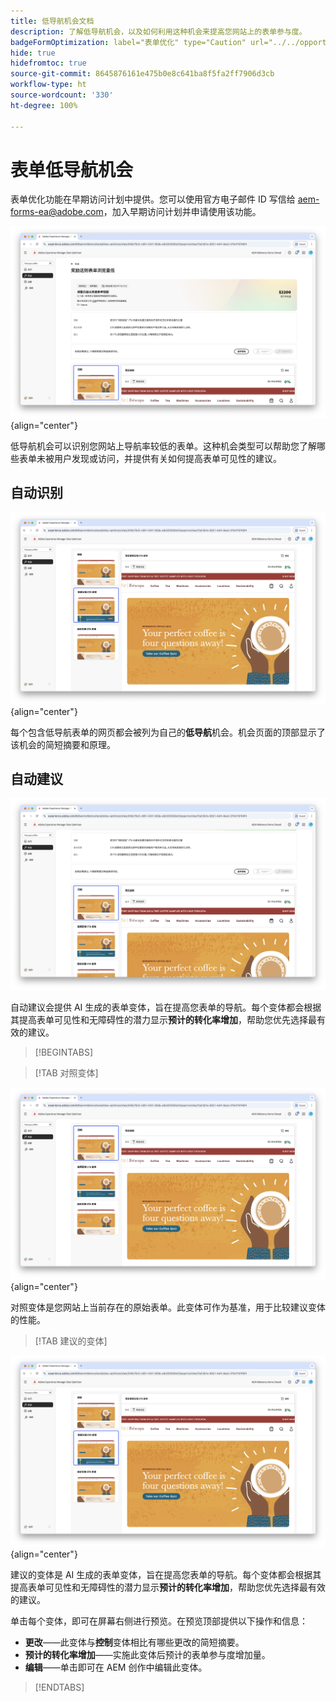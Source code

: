 ```yaml
---
title: 低导航机会文档
description: 了解低导航机会，以及如何利用这种机会来提高您网站上的表单参与度。
badgeFormOptimization: label="表单优化" type="Caution" url="../../opportunity-types/form-optimization.md" tooltip="表单优化"
hide: true
hidefromtoc: true
source-git-commit: 8645876161e475b0e8c641ba8f5fa2ff7906d3cb
workflow-type: ht
source-wordcount: '330'
ht-degree: 100%

---
```



# 表单低导航机会

<span class="preview"> 表单优化功能在早期访问计划中提供。您可以使用官方电子邮件 ID 写信给 aem-forms-ea@adobe.com，加入早期访问计划并申请使用该功能。</span>

![低导航机会](./assets/low-navigation/hero.png){align="center"}

低导航机会可以识别您网站上导航率较低的表单。这种机会类型可以帮助您了解哪些表单未被用户发现或访问，并提供有关如何提高表单可见性的建议。

## 自动识别

![自动识别低导航](./assets/low-navigation/auto-identify.png){align="center"}

每个包含低导航表单的网页都会被列为自己的&#x200B;**低导航**&#x200B;机会。机会页面的顶部显示了该机会的简短摘要和原理。

## 自动建议

![自动建议低导航](./assets/low-navigation/auto-suggest.png)

自动建议会提供 AI 生成的表单变体，旨在提高您表单的导航。每个变体都会根据其提高表单可见性和无障碍性的潜力显示&#x200B;**预计的转化率增加**，帮助您优先选择最有效的建议。

>[!BEGINTABS]

>[!TAB 对照变体]

![对照变体](./assets/low-navigation/control-variation.png){align="center"}

对照变体是您网站上当前存在的原始表单。此变体可作为基准，用于比较建议变体的性能。

>[!TAB 建议的变体]

![建议的变体](./assets/low-navigation/suggested-variations.png){align="center"}

建议的变体是 AI 生成的表单变体，旨在提高您表单的导航。每个变体都会根据其提高表单可见性和无障碍性的潜力显示&#x200B;**预计的转化率增加**，帮助您优先选择最有效的建议。

单击每个变体，即可在屏幕右侧进行预览。在预览顶部提供以下操作和信息：

* **更改**——此变体与&#x200B;**控制**&#x200B;变体相比有哪些更改的简短摘要。
* **预计的转化率增加**——实施此变体后预计的表单参与度增加量。
* **编辑**——单击即可在 AEM 创作中编辑此变体。

>[!ENDTABS]

<!-- 

## Auto-optimize

[!BADGE Ultimate]{type=Positive tooltip="Ultimate"}

![Auto-optimize low navigation](./assets/low-views/auto-optimize.png){align="center"}

Sites Optimizer Ultimate adds the ability to deploy auto-optimization for the issues found by the low navigation opportunity.

>[!BEGINTABS]

>[!TAB Test multiple]


>[!TAB Publish selected]

{{auto-optimize-deploy-optimization-slack}}

>[!TAB Request approval]

{{auto-optimize-request-approval}}

>[!ENDTABS]

-->

